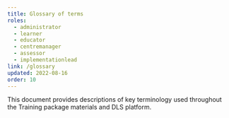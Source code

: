 ```yaml
---
title: Glossary of terms
roles:
  - administrator
  - learner
  - educator
  - centremanager
  - assessor
  - implementationlead
link: /glossary
updated: 2022-08-16
order: 10
---
```

This document provides descriptions of key terminology used throughout the Training package materials and DLS platform.​